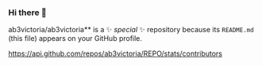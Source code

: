 ### Hi there 👋

ab3victoria/ab3victoria** is a ✨ _special_ ✨ repository because its `README.md` (this file) appears on your GitHub profile.


  https://api.github.com/repos/ab3victoria/REPO/stats/contributors



<!--
**ab3victoria/ab3victoria** is a ✨ _special_ ✨ repository because its `README.md` (this file) appears on your GitHub profile.

Here are some ideas to get you started:

- 🔭 I’m currently working on ...
- 🌱 I’m currently learning ...
- 👯 I’m looking to collaborate on ...
- 🤔 I’m looking for help with ...
- 💬 Ask me about ...
- 📫 How to reach me: ...
- 😄 Pronouns: ...
- ⚡ Fun fact: ...
-->
